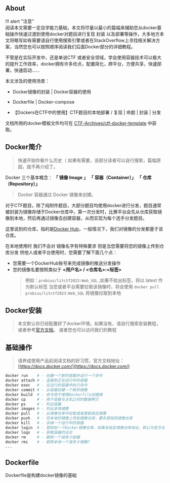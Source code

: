 ## About

!!! alert "注意"  
    阅读本文需要一定自学能力基础，本文将尽量以最小的篇幅来辅助您从docker基础操作快速过渡到使用docker对题目进行复现 封装 以及部署等操作，大多地方本文将略写如有需要请自行使用搜索引擎或者在StackOverflow上寻找相关解决方案，当然您也可以按照顺序阅读我们后面Docker部分的详细教程。

不管是在实际开发中，还是单说CTF 或者安全领域，学会使用容器技术可以极大的提升工作效率，docker拥有许多优点，配置简化，跨平台，方便共享，快速部署，快速启动......  

本文涉及的使用场景：

- Docker镜像的封装 | Docker容器的使用
- Dockerfile | Docker-compose

- 【Dockers在CTF中的使用】CTF题目的本地部署 / 复现 | 命题 | 封装 | 分发

文档所用的docker模板文件均可在 [CTF-Archives/ctf-docker-template](https://github.com/CTF-Archives/ctf-docker-template) 中获取。

## Docker简介

>快速开始你看什么历史（
>如果有需要，该部分读者可以自行搜索，篇幅原因，就不再介绍了。

Docker 三个基本概念： **「 镜像 Image 」** **「 容器（Container）」** **「 仓库（Repository）」**

>Docker 容器通过 Docker 镜像来创建。

对于CTF题目，除了纯附件题目，大部分题目均使用docker进行分发，题目通常被封装为镜像存储于Docker仓库中，第一次分发时，比赛平台会先从仓库获取镜像到本地，然后再通过镜像去创建容器，从而实现为每个选手分发题目。

这里说到的仓库，指的是[Docker Hub](https://hub.docker.com/)，一般情况下，我们对镜像的分发都基于该仓库。

在本地使用时 我们不会对 镜像名字有特殊要求 但是当您需要将您的镜像上传到仓库分发 供他人或者平台使用时，您需要了解下面几个点：

- 您需要一个DockerHub账号来完成镜像的推送分发操作
- 您的镜像名要按照类似于 **<用户名> / <仓库名>:<标签>**
    > 例如：`probius/litctf2023:Web_SQL`  ,如果不给出标签，将以 latest 作为默认标签
    > 当您或者平台需要拉取该镜像时，将会使用 `docker pull probius/litctf2023:Web_SQL` 将镜像拉取到本地
    

## Docker安装

>本文默认你已经配置好了docker环境，如果没有，请自行搜索安装教程，或者参考[官方文档](https://docs.docker.com/install/)。
>或者您也可以访问我们的教程



## 基础操作

>请养成使用产品前阅读文档的好习惯，官方文档地址：[https://docs.docker.com/](https://docs.docker.com/)

```bash
docker run    # - 创建一个新的容器并运行一个命令
docker attach # - 连接到正在运行中的容器
docker exec   # - 在运行的容器中执行命令
docker commit # - 从容器创建一个新的镜像
docker build  # - 命令用于使用Dockerfile创建镜
docker cp     # - 用于容器与主机之间的数据拷贝
docker ps     # - 列出容器
docker images # - 列出本地镜像
docker pull   # - 从镜像仓库中拉取或者更新指定镜像
docker push   # - 将本地的镜像上传到镜像仓库，要先登陆到镜像仓库
docker kill   # - 杀掉一个运行中的容器
docker login  # - 登陆到一个Docker镜像仓库，如果未指定镜像仓库地址，默认为官方仓库Docker Hub
docker logs   # - 获取容器的日志
docker rm     # - 删除一个或多少容器
docker rmi    # - 刷除本地一个或多少镜像?
...
```

## Dockerfile

Dockerfile是构建docker镜像的基础 
